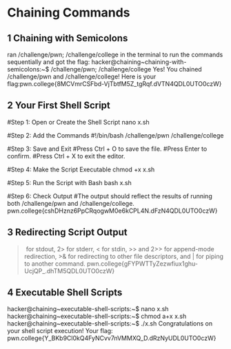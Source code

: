 # Chaining Commands

## 1 Chaining with Semicolons
ran /challenge/pwn; /challenge/college in the terminal to run the commands sequentially and got the flag:
hacker@chaining~chaining-with-semicolons:~$ /challenge/pwn; /challenge/college
Yes! You chained /challenge/pwn and /challenge/college! 
Here is your flag:pwn.college{8MCVmrCSFbd-VjTbtfM5Z_tgRqf.dVTN4QDL0UTO0czW}

## 2 Your First Shell Script
#Step 1: Open or Create the Shell Script
nano x.sh

#Step 2: Add the Commands
#!/bin/bash
/challenge/pwn
/challenge/college

#Step 3: Save and Exit
#Press Ctrl + O to save the file.
#Press Enter to confirm.
#Press Ctrl + X to exit the editor.

#Step 4: Make the Script Executable
chmod +x x.sh

#Step 5: Run the Script with Bash
bash x.sh

#Step 6: Check Output
#The output should reflect the results of running both /challenge/pwn and /challenge/college.
pwn.college{cshDHznz6PpCRqogwM0e6kCPL4N.dFzN4QDL0UTO0czW}

## 3 Redirecting Script Output
> for stdout, 2> for stderr, < for stdin, >> and 2>> for append-mode redirection, >& for redirecting to other file descriptors, and | for piping to another command.
pwn.college{gFYPWTTyZezwfiux1ghu-UcjQP_.dhTM5QDL0UTO0czW}

## 4 Executable Shell Scripts
hacker@chaining~executable-shell-scripts:~$ nano x.sh
hacker@chaining~executable-shell-scripts:~$ chmod a+x x.sh
hacker@chaining~executable-shell-scripts:~$ ./x.sh
Congratulations on your shell script execution! Your flag:
pwn.college{Y_BKb9Cl0kQ4FyNCvv7nVMMXQ_D.dRzNyUDL0UTO0czW}
